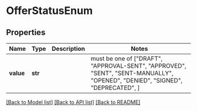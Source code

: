 # OfferStatusEnum

## Properties
Name | Type | Description | Notes
------------ | ------------- | ------------- | -------------
**value** | **str** |  |  must be one of ["DRAFT", "APPROVAL-SENT", "APPROVED", "SENT", "SENT-MANUALLY", "OPENED", "DENIED", "SIGNED", "DEPRECATED", ]

[[Back to Model list]](../README.md#documentation-for-models) [[Back to API list]](../README.md#documentation-for-api-endpoints) [[Back to README]](../README.md)


